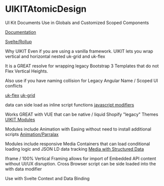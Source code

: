 # UIKITAtomicDesign

UI Kit Documents
Use in Globals and Customized Scoped Components

[Documentation](https://getuikit.com/docs/introduction)

[Svelte/Rollup](https://github.com/svelte-uikit/svelte-uikit)

Why UIKIT
Even if you are using a vanilla framework. UIKIT lets you wrap vertical and horizontal nested uk-grid and uk-flex

It is a GREAT resolve for wrapping legacy Bootstrap 3 Templates that do not Flex Vertical Heights.

Also use if you have naming collision for Legacy Angular Name / Scoped UI conflicts

[uk-flex](https://getuikit.com/docs/flex)
[uk-grid](https://getuikit.com/docs/grid)

data can side load as inline script functions
[javascript modifiers](https://getuikit.com/docs/javascript)


Works GREAT with VUE that can be native / liquid Shopify "legacy" Themes
[UIKIT Modules](https://github.com/uikit/uikit-site)

Modules include Animation with Easing without need to install additional scripts
[Animation/Parralax](https://getuikit.com/docs/parallax)

Modules include responsive Media Containers that can load conditional loading logic and JSON LD data tracking
[Media with Structured Data](https://getuikit.com/docs/video)

Iframe / 100% Vertical Framing allows for import of Embedded API content without UI/UX disruption. Cross Browser script can be side loaded into the with data modifier

Use with Svelte Context and Data Binding



